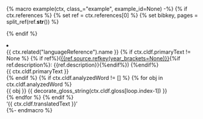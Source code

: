 {% macro example(ctx, class_="example", example_id=None) -%}
{% if ctx.references %}
{% set ref = ctx.references[0] %}
{% set bibkey, pages = split_ref(ref.__str__()) %}
<!--[{{bibkey}}](sources.bib?with_internal_ref_link&ref#cldf:{{bibkey}})"-->
{% endif %}
<li class={{class_}} id ="{{ example_id or ctx.id }}">
  <div class="interlinear">
    {{ ctx.related("languageReference").name }}
    {% if ctx.cldf.primaryText != None %} {% if ref%}(<a href="#source-{{ref.source.id}}">{{ref.source.refkey(year_brackets=None)}}</a>{%if ref.description%}: {{ref.description}}{%endif%})
{%endif%}
      <div class="surf">{{ ctx.cldf.primaryText }}</div>
    {% endif %}
    {% if ctx.cldf.analyzedWord != [] %}
      {% for obj in ctx.cldf.analyzedWord %}
        <div class="intlin">
          <span class="obj">{{ obj }}</span>
          <span class="trans">{{ decorate_gloss_string(ctx.cldf.gloss[loop.index-1]) }}</span>
        </div>
      {% endfor %}
    {% endif %}
    <div class="freetrans">‘{{ ctx.cldf.translatedText }}’
        </div>
  </div>
</li>
{%- endmacro %}